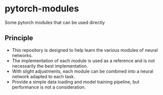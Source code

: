# pytorch-modules
Some pytorch modules that can be used directly

## Principle
- This repository is designed to help learn the various modules of neural networks.
- The implementation of each module is used as a reference and is not necessarily the best implementation.
- With slight adjustments, each module can be combined into a neural network adapted to each task.
- Provide a simple data loading and model training pipeline, but performance is not a consideration.